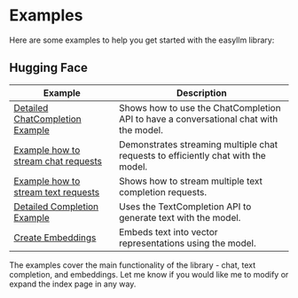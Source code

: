 # Examples

Here are some examples to help you get started with the easyllm library:

## Hugging Face

| Example                                                        | Description                                                                           |
| -------------------------------------------------------------- | ------------------------------------------------------------------------------------- |
| [Detailed ChatCompletion Example](chat-completion-api)         | Shows how to use the ChatCompletion API to have a conversational chat with the model. |
| [Example how to stream chat requests](stream-chat-completions) | Demonstrates streaming multiple chat requests to efficiently chat with the model.     |
| [Example how to stream text requests](stream-text-completions) | Shows how to stream multiple text completion requests.                                |
| [Detailed Completion Example](text-completion-api)             | Uses the TextCompletion API to generate text with the model.                          |
| [Create Embeddings](get-embeddings)                            | Embeds text into vector representations using the model.                              |

The examples cover the main functionality of the library - chat, text completion, and embeddings. Let me know if you would like me to modify or expand the index page in any way.